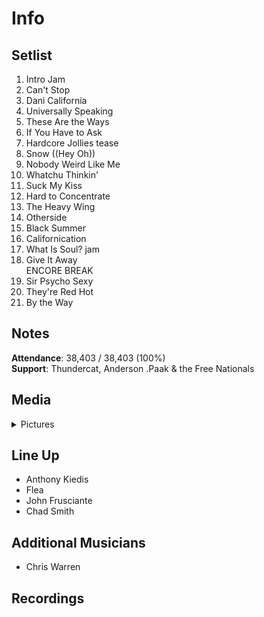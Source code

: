 # Info

## Setlist

1. Intro Jam
2. Can't Stop
3. Dani California
4. Universally Speaking
5. These Are the Ways
6. If You Have to Ask
7. Hardcore Jollies tease
8. Snow ((Hey Oh))
9. Nobody Weird Like Me
10. Whatchu Thinkin'
11. Suck My Kiss
12. Hard to Concentrate
13. The Heavy Wing
14. Otherside
15. Black Summer
16. Californication
17. What Is Soul? jam
18. Give It Away
<br> ENCORE BREAK
19. Sir Psycho Sexy
20. They're Red Hot
21. By the Way

## Notes

**Attendance**: 38,403 / 38,403 (100%)
<br>
**Support**: Thundercat, Anderson .Paak & the Free Nationals

## Media 

<details>
  <summary>Pictures</summary>
  <!--<img alt="Setlist" title="Setlist" src="_.jpg" height="200" />-->
</details>

## Line Up

* Anthony Kiedis
* Flea
* John Frusciante
* Chad Smith

## Additional Musicians

* Chris Warren

## Recordings
